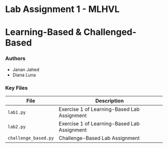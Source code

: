 # Lab Assignment 1 - MLHVL
# Learning-Based & Challenged-Based

### Authors

- Janan Jahed
- Diana Luna

### Key Files

| File | Description |
|------|-------------|
| `lab1.py` | Exercise 1 of Learning-Based Lab Assignment |
| `lab2.py` | Exercise 1 of Learning-Based Lab Assignment |
| `challenge_based.py` | Challenge-Based Lab Assignment |


